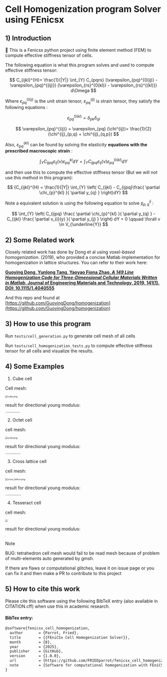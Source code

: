 # Cell Homogenization program Solver using FEnicsx
## 1) Introduction
🚀 This is a Fenicsx python project using finite element method (FEM) to compute effective stiffness tensor of cells. 

The following equation is what this program solves and used to compute effective stiffness tensor:

$$
C_{ijkl}^{H}= \frac{1}{|Y|} \int_{Y} C_{pqrs} (\varepsilon_{pq}^{0(ij)} -\varepsilon_{pq}^{(ij)}) (\varepsilon_{rs}^{0(kl)} - \varepsilon_{rs}^{(kl)}) d\Omega
$$

Where $\varepsilon_{pq}^{0(ij)}$  is the unit strain tensor, $\varepsilon_{pq}^{(ij)}$ is strain tensor, they satisfy the following equations : 

$$
\varepsilon_{pq}^{0(kl)} = \delta_{pk} \delta_{ql}
$$

$$
\varepsilon_{pq}^{(ij)} = \varepsilon_{pq} (\chi^{ij})= \frac{1}{2} (\chi^{ij}_{p,q} + \chi^{ij}_{q,p}) 
$$

Also, $\varepsilon_{pq}^{(kl)}$ can be found by solving the elasticity **equations with the prescribed macroscopic strain** : 

$$
\int_{Y} C_{ijpq} \varepsilon_{ij}(\nu) \varepsilon_{pq}^{kl} dY  = \int_{Y} C_{ijpq} \varepsilon_{ij}(\nu) \varepsilon_{pq}^{0(kl)} dY 
$$

and then use this to compute the effective stiffness tensor (But we will not use this method in this program): 

$$
{C_{ijkl}^{H} = \frac{1}{|Y|} \int_{Y} \left( C_{ijkl} - C_{ijpq}\frac{ \partial \chi_{p}^{kl} }{ \partial y_{q} }  \right)dY}
$$

Note a equivalent solution is using the following equation to solve $\chi^{ij}_{p,q}$ : 

$$
\int_{Y} \left( C_{ijpq} \frac{ \partial \chi_{p}^{kl} }{ \partial y_{q} }  - C_{ijkl} \frac{ \partial v_{i}(y) }{ \partial y_{j} } \right) dY  = 0 \qquad  \forall  v \in  V_{\underline{Y}}
$$

## 2) Some Related work 

Closely related work has done by Dong et al using *voxel-based homogenization*. (2019), who provided a concise Matlab implementation for homogenization in lattice structures. You can refer to their work here: 

[**Guoying Dong, Yunlong Tang, Yaoyao Fiona Zhao. _A 149 Line Homogenization Code for Three-Dimensional Cellular Materials Written in Matlab_. Journal of Engineering Materials and Technology, 2019, 141(1). DOI: 10.1115/1.4040555**](https://hal.science/hal-04096537/document)

And this repo and found at [https://github.com/GuoyingDong/homogenization](https://github.com/GuoyingDong/homogenization) 

## 3) How to use this program 

Run `tests/cell_generation.py` to generate  cell mesh of all cells 

Run `tests/cell_homogenization_tests.py` to compute effective stiffness tensor for all cells and visualize the results. 

## 4) Some Examples 

1. Cube cell  

Cell mesh: 

<img src="img/cube.png" alt="cube.png" style="zoom:50%;" />

result for directional young modulus: 

<img src="img/cube_directional_young_modulus_3d.png" alt="cube_directional_young_modulus_3d.png|200" style="zoom:15%;" />

2. Octet cell

cell mesh: 

<img src="img/octet.png" alt="octet.png" style="zoom:50%;" />

result for directional young modulus: 

<img src="img/octet_truss_directional_young_modulus_3d.png" alt="octet_truss_directional_young_modulus_3d.png" style="zoom: 15%;" />



3. Cross lattice cell 

cell mesh: 

<img src="img/cross_lattice.png" alt="cross_lattice.png" style="zoom: 50%;"/>

result for directional young modulus: 

<img src="img/cross_lattice_directional_young_modulus_3d.png" alt="cross_lattice_directional_young_modulus_3d.png" style="zoom:15%;" />

4. Tesseract cell

cell mesh: 

<img src="img/tesseract.png" style="zoom:50%;" />

result for directional young modulus: 

<img src="img/tesseract_directional_young_modulus_3d.png" style="zoom:15%;" />



> [!note] 
> BUG: tetrahedron cell mesh would fail to be read mesh because of problem of multi-elements auto generated by gmsh. 
> 
> If there are flaws or computational glitches, leave it on issue page or you can fix it and then make a PR to contribute to this project 

## 5)  How to cite this work 

Please cite this software using the following BibTeX entry (also available in CITATION.cff) when use this in academic research.

#### BibTex entry:

```latex
@software{fenicsx_cell_homogenization,
  author       = {Parrot, Fried},
  title        = {{FEniCSx Cell Homogenization Solver}},
  month        = {8},
  year         = {2025},
  publisher    = {GitHub},
  version      = {1.0.0},
  url          = {https://github.com/FRIEDparrot/fenicsx_cell_homogenization},
  note         = {Software for computational homogenization with FEniCSx}
}
```
